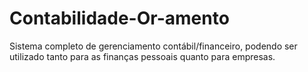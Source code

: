 # Contabilidade-Or-amento
Sistema completo de gerenciamento contábil/financeiro, podendo ser utilizado tanto para as finanças pessoais quanto para empresas.

